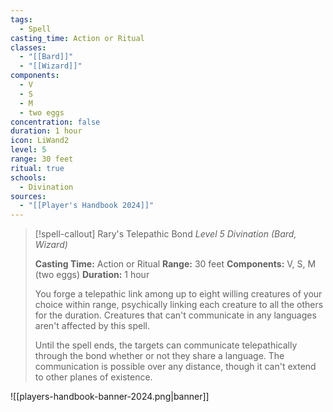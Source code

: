 ```yaml
---
tags:
  - Spell
casting_time: Action or Ritual
classes:
  - "[[Bard]]"
  - "[[Wizard]]"
components:
  - V
  - S
  - M
  - two eggs
concentration: false
duration: 1 hour
icon: LiWand2
level: 5
range: 30 feet
ritual: true
schools:
  - Divination
sources: 
  - "[[Player's Handbook 2024]]"
---
```

>[!spell-callout] Rary's Telepathic Bond
>_Level 5 Divination (Bard, Wizard)_
>
>**Casting Time:** Action or Ritual
>**Range:** 30 feet
>**Components:** V, S, M (two eggs)
>**Duration:** 1 hour
>
>You forge a telepathic link among up to eight willing creatures of your choice within range, psychically linking each creature to all the others for the duration. Creatures that can't communicate in any languages aren't affected by this spell.
>
>Until the spell ends, the targets can communicate telepathically through the bond whether or not they share a language. The communication is possible over any distance, though it can't extend to other planes of existence.


![[players-handbook-banner-2024.png|banner]]